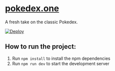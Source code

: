 # [pokedex.one](https://pokedex.one)

A fresh take on the classic Pokedex. 

[![Deploy](https://github.com/fgnoe/fresh-pokedex/actions/workflows/deploy.yml/badge.svg)](https://github.com/fgnoe/fresh-pokedex/actions/workflows/deploy.yml)

## How to run the project:
1. Run `npm install` to install the npm dependencies
2. Run `npm run dev` to start the development server
